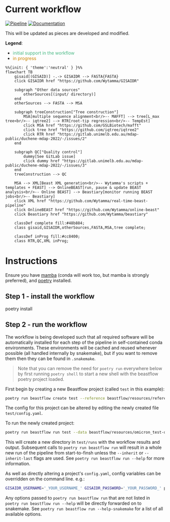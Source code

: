 # Current workflow

[![Pipeline](https://gitlab.unimelb.edu.au/mdap-public/duchene-mdap-2022/badges/main/pipeline.svg)](https://gitlab.unimelb.edu.au/mdap-public/duchene-mdap-2022/-/commits/main)
[![Documentation](https://img.shields.io/badge/docs-html-blue.svg)](https://mdap-public.pages.gitlab.unimelb.edu.au/duchene-mdap-2022/)


This will be updated as pieces are developed and modified.

**Legend**:
- <span style="color: #48b884">initial support in the workflow</span>
- <span style="color: #cc8400">in progress</span>

```mermaid
%%{init: { 'theme':'neutral' } }%%
flowchart TB
    gisaid[(GISAID)] -.-> GISAIDR --> FASTA{FASTA}
    click GISAIDR href "https://github.com/Wytamma/GISAIDR"

    subgraph "Other data sources"
        otherSources[(input/ directory)]
    end
    otherSources --> FASTA --> MSA

    subgraph treeConstruction["Tree construction"]
        MSA[multiple sequence alignment<br/>-- MAFFT] --> tree[L_max tree<br/>-- iqtree2] --> RTR[root-tip regression<br/>-- TempEst]
        click MSA href "https://github.com/GSLBiotech/mafft"
        click tree href "https://github.com/iqtree/iqtree2"
        click RTR href "https://gitlab.unimelb.edu.au/mdap-public/duchene-mdap-2022/-/issues/2"
    end

    subgraph QC["Quality control"]
        dummy[See GitLab issue]
        click dummy href "https://gitlab.unimelb.edu.au/mdap-public/duchene-mdap-2022/-/issues/3"
    end
    treeConstruction --> QC

    MSA --> XML[Beast XML generation<br/>-- Wytamma's scripts + templates + FEAST] --> OnlineBEAST[run, pause & update BEAST analysis<br/>-- Online BEAST] --> Beastiary[monitor running BEAST jobs<br/>-- Beastiary]
    click XML href "https://github.com/Wytamma/real-time-beast-pipeline"
    click OnlineBEAST href "https://github.com/Wytamma/online-beast"
    click Beastiary href "https://github.com/Wytamma/beastiary"

    classDef complete fill:#48b884;
    class gisaid,GISAIDR,otherSources,FASTA,MSA,tree complete;

    classDef inProg fill:#cc8400;
    class RTR,QC,XML inProg;
```

# Instructions

Ensure you have [mamba](https://github.com/conda-forge/miniforge) (conda will work too, but mamba is strongly preferred), and [poetry](https://python-poetry.org) installed.

## Step 1 - install the workflow

poetry install

## Step 2 - run the workflow

The workflow is being developed such that all required software will be automatically installed for each step of the pipeline in self-contained conda environments. These environments will be cached and reused whenever possible (all handled internally by snakemake), but if you want to remove them then they can be found in `.snakemake`.

> Note that you can remove the need for `poetry run` everywhere below by first running `poetry shell` to start a new shell with the beastflow poetry project loaded.

First begin by creating a new Beastflow project (called `test` in this example):

```bash
poetry run beastflow create test --reference beastflow/resources/reference.fasta --template beastflow/resources/templates/CoV_CE_fixed_clock_template.xml
```

The config for this project can be altered by editing the newly created file `test/config.yaml`.

To run the newly created project:

```bash
poetry run beastflow run test --data beastflow/resources/omicron_test-original.fasta
```

This will create a new directory in `test/runs` with the workflow results and output. Subsequent calls to `poetry run beastflow run` will result in a whole new run of the pipeline from start-to-finsh unless the `--inherit` or `--inherit-last` flags are used. See `poetry run beastflow run --help` for more information.

As well as directly altering a project's `config.yaml`, config variables can be overridden on the command line. e.g.:
```bash
GISAIDR_USERNAME='_YOUR_USERNAME_' GISAIDR_PASSWORD='_YOUR_PASSWORD_' poetry run beasflow run --data beastflow/resources/omicron_test-original.fasta --config query.enabled=true
```

Any options passed to `poetry run beastflow run` that are not listed in `poetry run beastflow run --help` will be directly forwarded on to snakemake. See `poetry run beastflow run --help-snakemake` for a list of all available options.
